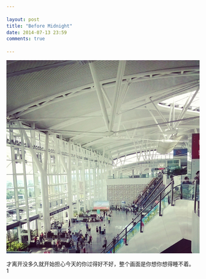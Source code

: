 ```yaml
---

layout: post
title: "Before Midnight"
date: 2014-07-13 23:59
comments: true

---
```

![广州南站](/media/pic/GuangZhouNan.jpg)

才离开没多久就开始担心今天的你过得好不好，整个画面是你想你想得睡不着。  
1